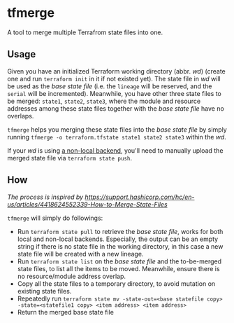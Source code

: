 # tfmerge

A tool to merge multiple Terrafrom state files into one.

## Usage

Given you have an initialized Terraform working directory (abbr. *wd*) (create one and run `terraform init` in it if not existed yet). The state file in *wd* will be used as the *base state file* (i.e. the `lineage` will be reserved, and the `serial` will be incremented). Meanwhile, you have other three state files to be merged: `state1`, `state2`, `state3`, where the module and resource addresses among these state files together with the *base state file* have no overlaps.

`tfmerge` helps you merging these state files into the *base state file* by simply running `tfmerge -o terraform.tfstate state1 state2 state3` within the *wd*.

If your *wd* is using [a non-local backend](https://www.terraform.io/language/settings/backends/configuration), you'll need to manually upload the merged state file via `terraform state push`.

## How

*The process is inspired by https://support.hashicorp.com/hc/en-us/articles/4418624552339-How-to-Merge-State-Files*

`tfmerge` will simply do followings:

- Run `terraform state pull` to retrieve the *base state file*, works for both local and non-local backends. Especially, the output can be an empty string if there is no state file in the working directory, in this case a new state file will be created with a new lineage.
- Run `terraform state list` on the *base state file* and the to-be-merged state files, to list all the items to be moved. Meanwhile, ensure there is no resource/module address overlap.
- Copy all the state files to a temporary directory, to avoid mutation on existing state files.
- Repeatedly run `terraform state mv -state-out=<base statefile copy> -state=<statefile1 copy> <item address> <item address>`
- Return the merged base state file
